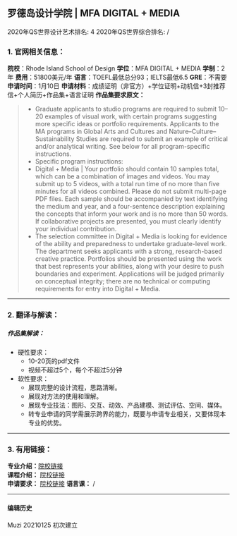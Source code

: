 ## 罗德岛设计学院 | MFA DIGITAL + MEDIA

2020年QS世界设计艺术排名: 4
2020年QS世界综合排名: /  

### 1. 官网相关信息：

**院校**：Rhode Island School of Design
**学位**：MFA DIGITAL + MEDIA
**学制**：2年
**费用**：51800美元/年
**语言**：TOEFL最低总分93；IELTS最低6.5
**GRE**：不需要
**申请时间**：1月10日
**申请材料**：成绩证明（非官方）+学位证明+动机信+3封推荐信+个人简历+作品集+语言证明
**作品集要求原文：**   

> - Graduate applicants to studio programs are required to submit 10–20 examples of visual work, with certain programs suggesting more specific ideas or portfolio requirements. Applicants to the MA programs in Global Arts and Cultures and Nature–Culture–Sustainability Studies are required to submit an example of critical and/or analytical writing. See below for all program-specific instructions.
> - Specific program instructions:
> - Digital + Media | Your portfolio should contain 10 samples total, which can be a combination of images and videos. You may submit up to 5 videos, with a total run time of no more than five minutes for all videos combined. Please do not submit multi-page PDF files. Each sample should be accompanied by text identifying the medium and year, and a four-sentence description explaining the concepts that inform your work and is no more than 50 words. If collaborative projects are presented, you must clearly identify your individual contribution.
> - The selection committee in Digital + Media is looking for evidence of the ability and preparedness to undertake graduate-level work. The department seeks applicants with a strong, research-based creative practice. Portfolios should be presented using the work that best represents your abilities, along with your desire to push boundaries and experiment. Applications will be judged primarily on conceptual integrity; there are no technical or computing requirements for entry into Digital + Media.

---

### 2. 翻译与解读：

##### 作品集解读：
- 硬性要求：
  - 10-20页的pdf文件
  - 视频不超过5个，每个不超过5分钟
- 软性要求：
  - 展现完整的设计流程，思路清晰。
  - 展现对方法的使用和理解。
  - 展现专业技法：图形、交互、动效、产品建模、测试评估、空间、媒体。
  - 转专业申请的同学需展示跨界的能力，既要与申请专业相关，又要体现本专业的优势。




---

### 3. 有用链接：

**专业介绍：**[院校链接](https://www.risd.edu/academics/digital-media/graduate/)  
**课程介绍：** [院校链接](http://www.risd.edu/academics/digital-media/graduate/)  
**申请要求：** [院校链接](https://www.risd.edu/academics/digital-media/graduate/)
**语言课：** /

---


#### 编辑历史
Muzi 20210125 初次建立
